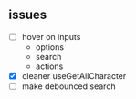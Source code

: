 ## issues
- [ ] hover on inputs
    - options
    - search
    - actions
- [x] cleaner useGetAllCharacter
- [ ] make debounced search
